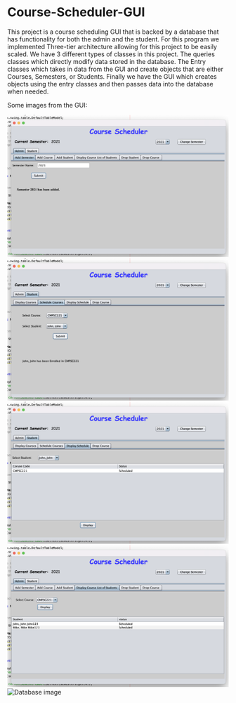 # Course-Scheduler-GUI
This project is a course scheduling GUI that is backed by a database that has functionality for both the admin and the student. For this program we implemented Three-tier architecture allowing for this project to be easily scaled. We have 3 different types of classes in this project. The queries classes which directly modify data stored in the database. The Entry classes which takes in data from the GUI and create objects that are either Courses, Semesters, or Students. Finally we have the GUI which creates objects using the entry classes and then passes data into the database when needed.

Some images from the GUI:



<img src = "Screenshots/AddingSemester.png" alt = "Adding Semester image" width = 700>
<img src = "Screenshots/SchedulingCourses.png" alt = "Scheduling Courses image" width = 700>
<img src = "Screenshots/DisplayingCourses.png" alt = "Displaying Courses image" width = 700>
<img src = "Screenshots/DisplayingCourseStudents.png" alt = "Displaying Course Students image" width = 700>
<img src = "Screenshots/Database.pngo" alt = "Database image" width = 700>
